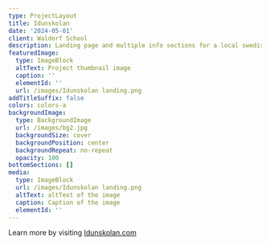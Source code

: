```yaml
---
type: ProjectLayout
title: Idunskolan
date: '2024-05-01'
client: Waldorf School
description: Landing page and multiple info sections for a local swedish waldorf school
featuredImage:
  type: ImageBlock
  altText: Project thumbnail image
  caption: ''
  elementId: ''
  url: /images/Idunskolan landing.png
addTitleSuffix: false
colors: colors-a
backgroundImage:
  type: BackgroundImage
  url: /images/bg2.jpg
  backgroundSize: cover
  backgroundPosition: center
  backgroundRepeat: no-repeat
  opacity: 100
bottomSections: []
media:
  type: ImageBlock
  url: /images/Idunskolan landing.png
  altText: altText of the image
  caption: Caption of the image
  elementId: ''
---
```

Learn more by visiting [Idunskolan.com](https://idunskolan.com/)
